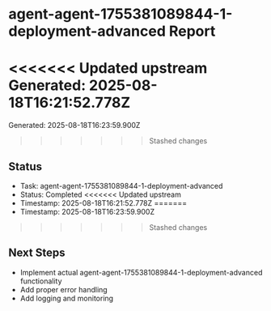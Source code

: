 # agent-agent-1755381089844-1-deployment-advanced Report

<<<<<<< Updated upstream
Generated: 2025-08-18T16:21:52.778Z
=======
Generated: 2025-08-18T16:23:59.900Z
>>>>>>> Stashed changes

## Status
- Task: agent-agent-1755381089844-1-deployment-advanced
- Status: Completed
<<<<<<< Updated upstream
- Timestamp: 2025-08-18T16:21:52.778Z
=======
- Timestamp: 2025-08-18T16:23:59.900Z
>>>>>>> Stashed changes

## Next Steps
- Implement actual agent-agent-1755381089844-1-deployment-advanced functionality
- Add proper error handling
- Add logging and monitoring
